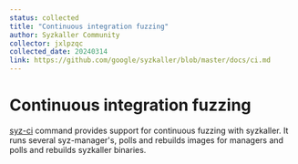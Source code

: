 ```yaml
---
status: collected
title: "Continuous integration fuzzing"
author: Syzkaller Community
collector: jxlpzqc
collected_date: 20240314
link: https://github.com/google/syzkaller/blob/master/docs/ci.md
---
```


# Continuous integration fuzzing

[syz-ci](../syz-ci/) command provides support for continuous fuzzing with syzkaller.
It runs several syz-manager's, polls and rebuilds images for managers and polls
and rebuilds syzkaller binaries.

